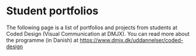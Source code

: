 # Student portfolios
The following page is a list of portfolios and projects from students at Coded Design (Visual Communication at DMJX). You can read more about the programme (in Danish) at https://www.dmjx.dk/uddannelser/coded-design
